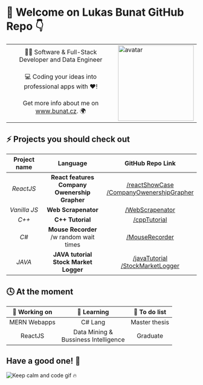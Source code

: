 # 👋  Welcome on Lukas Bunat GitHub Repo 👇
<!-- ------------------------------------------------------------------------------------------ -->
<table>
 <tr>
    <td align="middle">👨‍💻 Software & Full-Stack Developer and Data Engineer</b></td>
    <td rowspan="3" >
    <img src="https://avatars3.githubusercontent.com/u/49941100?s=460&u=92bc44f2016425366f501c5f83a7ca886cc950cb&v=4" alt="avatar" width="200"/>
</td>
 </tr>
 <tr>
    <td align="middle">💻 Coding your ideas into professional apps with ❤️!</td>
 </tr>
 <tr>
    <td align="middle">Get more info about me on <a href="www.bunat.cz">www.bunat.cz</a>. 🌍</td>
 </tr>
</table>

## ⚡ Projects you should check out
| **Project name** | **Language** | **GitHub Repo Link** |
|:---:|:------------:|:----:|
| *ReactJS* | **React features**<br>**Company Owenership Grapher** | [/reactShowCase](https://github.com/bunatl/reactShowCase)<br>[/CompanyOwenershipGrapher](https://github.com/bunatl/CompanyOwenershipGrapher) |
| *Vanilla JS* |**Web Scrapenator**| [/WebScrapenator](https://github.com/bunatl/WebScrapenator) |
| *C++* | **C++ Tutorial** | [/cppTutorial](https://github.com/bunatl/cppTutorial) |
| *C#* | **Mouse Recorder**<br>/w random wait times |  [/MouseRecorder](https://github.com/bunatl/MouseRecorder) |
| *JAVA* | **JAVA tutorial<br>Stock Market Logger** | [/javaTutorial](https://github.com/bunatl/javaTutorial)<br>[/StockMarketLogger](https://github.com/bunatl/StockMarketLogger) |

## 🕓 At the moment
|🔭 **Working on**|🌱 **Learning**|📝 **To do list**|
|:------------:|:----:|:------:|
| MERN Webapps | C# Lang | Master thesis |
| ReactJS | Data Mining &<br> Bussiness Intelligence | Graduate |

## Have a good one! 👐
![Keep calm and code gif 🔥](https://media.giphy.com/media/13HgwGsXF0aiGY/giphy.gif "Keep calm and code 🔥")

<!-- ✔️,🔘 -->

